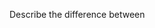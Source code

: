 Describe the difference between <script>, <script async> and <script defer>?

<script> stops rendering process, and download and run a script.

<script async> does not stop rendering process while asynchronously downloading a script. When finishing download, it stops rendering and runs the script.

<script defer> does not stop rendering process while asynchronously downloading a script. When finishing rendering, it runs the script.